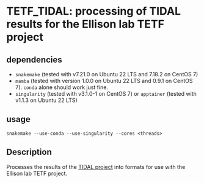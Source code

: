# TETF_TIDAL: processing of TIDAL results for the Ellison lab TETF project

## dependencies

- `snakemake` (tested with v7.21.0 on Ubuntu 22 LTS and 7.18.2 on CentOS 7)
- `mamba` (tested with version 1.0.0 on Ubuntu 22 LTS and 0.9.1 on CentOS 7). `conda` alone should work just fine.
- `singularity` (tested with v3.1.0-1 on CentOS 7) or `apptainer` (tested with v1.1.3 on Ubuntu 22 LTS)

## usage

```
snakemake --use-conda --use-singularity --cores <threads>
```

## Description

Processes the results of the [TIDAL project](http://www.bio.brandeis.edu/laulab/Tidal_Fly/Tidal_Fly_Home.html) into formats for use with the Ellison lab TETF project.